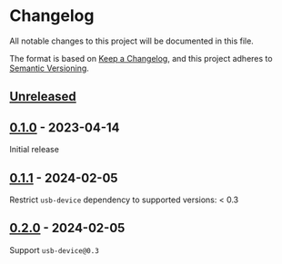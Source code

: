 # Changelog

All notable changes to this project will be documented in this file.

The format is based on [Keep a Changelog](https://keepachangelog.com/en/1.0.0/),
and this project adheres to [Semantic Versioning](https://semver.org/spec/v2.0.0.html).

## [Unreleased]

## [0.1.0] - 2023-04-14
Initial release

## [0.1.1] - 2024-02-05
Restrict `usb-device` dependency to supported versions: < 0.3

## [0.2.0] - 2024-02-05
Support `usb-device@0.3`

[unreleased]: https://github.com/apohrebniak/usbd-storage/compare/v0.1.0...HEAD
[0.1.0]: https://github.com/apohrebniak/usbd-storage/releases/tag/v0.1.0
[0.1.1]: https://github.com/apohrebniak/usbd-storage/releases/tag/v0.1.1
[0.2.0]: https://github.com/apohrebniak/usbd-storage/releases/tag/v0.2.0
